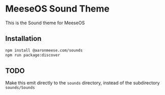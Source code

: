 # MeeseOS Sound Theme

This is the Sound theme for MeeseOS

## Installation

```bash
npm install @aaronmeese.com/sounds
npm run package:discover
```

## TODO

Make this emit directly to the `sounds` directory, instead of the subdirectory `sounds/Sounds`
